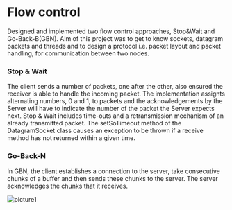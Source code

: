 # Flow control

 Designed and implemented two flow control approaches, Stop&Wait and Go-Back-B(GBN). Aim of this project was to get to know sockets, datagram packets and threads and to design a protocol i.e. packet layout and packet handling, for communication between two nodes.


### Stop & Wait 

The client sends a number of packets, one after the other, also ensured the receiver is able to handle the incoming packet. The implementation assignts alternating numbers, 0 and 1, to packets and the acknowledgements by the Server will have to indicate the number of the packet the Server expects next. Stop & Wait includes time-outs and a retransmission mechanism of an already transmitted packet. The setSoTimeout method of the DatagramSocket class causes an exception to be thrown if a receive method has not returned within a given time.


### Go-Back-N

In GBN, the client establishes a connection to the server, take consecutive chunks of a buffer and then sends these chunks to the server. The server acknowledges the chunks that it receives.

![picture1](https://user-images.githubusercontent.com/17296281/28249322-7d377a64-6a4b-11e7-9f7b-ffca09513c95.png)




